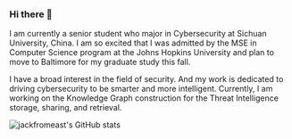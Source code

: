 ### Hi there 👋

<!--
**jackfromeast/jackfromeast** is a ✨ _special_ ✨ repository because its `README.md` (this file) appears on your GitHub profile.

Here are some ideas to get you started:

- 🔭 I’m currently working on ...
- 🌱 I’m currently learning ...
- 👯 I’m looking to collaborate on ...
- 🤔 I’m looking for help with ...
- 💬 Ask me about ...
- 📫 How to reach me: ...
- 😄 Pronouns: ...
- ⚡ Fun fact: ...
-->

I am currently a senior student who major in Cybersecurity at Sichuan University, China. I am so excited that I was admitted by the MSE in Computer Science program at the Johns Hopkins University and plan to move to Baltimore for my graduate study this fall.

I have a broad interest in the field of security. And my work is dedicated to driving cybersecurity to be smarter and more intelligent. Currently, I am working on the Knowledge Graph construction for the Threat Intelligence storage, sharing, and retrieval.

![jackfromeast's GitHub stats](https://github-readme-stats.vercel.app/api?username=jackfromeast&show_icons=true&theme=dracula)
